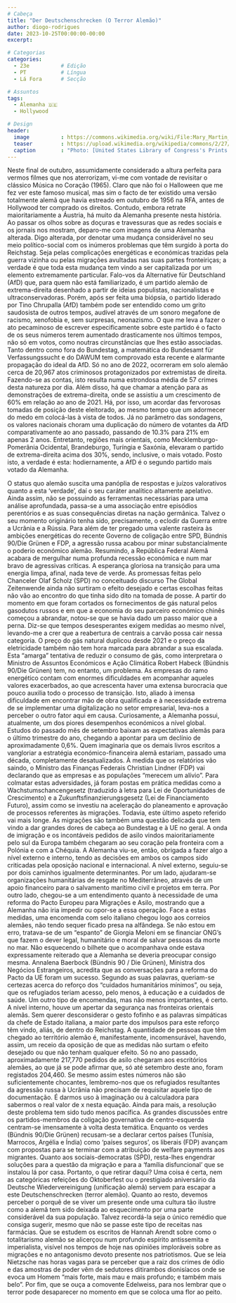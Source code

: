 ```yaml
---
# Cabeça
title: "Der Deutschenschrecken (O Terror Alemão)"
author: diogo-rodrigues
date: 2023-10-25T00:00:00-00:00
excerpt:

# Categorias
categories:
  - 23e          # Edição
  - PT           # Língua
  - Lá Fora      # Secção

# Assuntos
tags:
  - Alemanha 🇩🇪
  - Hollywood

# Design
header:
  image          : https://commons.wikimedia.org/wiki/File:Mary_Martin_in_The_Sound_of_Music_by_Toni_Frissell.jpg
  teaser         : https://upload.wikimedia.org/wikipedia/commons/2/27/Mary_Martin_in_The_Sound_of_Music_by_Toni_Frissell.jpg
  caption        : "Photo: [United States Library of Congress's Prints and Photographs division, via Wikimedia Commons](https://commons.wikimedia.org/wiki/File:Mary_Martin_in_The_Sound_of_Music_by_Toni_Frissell.jpg)"
---
```


Neste final de outubro, assumidamente considerado a altura perfeita para vermos filmes que nos aterrorizam, vi-me com vontade de revisitar o clássico Música no Coração (1965). Claro que não foi o Halloween que me fez ver este famoso musical, mas sim o facto de ter existido uma versão totalmente alemã que havia estreado em outubro de 1956 na RFA, antes de Hollywood ter comprado os direitos. Contudo, embora retrate maioritariamente a Áustria, há muito da Alemanha presente nesta história.
Ao passar os olhos sobre as doçuras e travessuras que as redes sociais e os jornais nos mostram, deparo-me com imagens de uma Alemanha alterada. Digo alterada, por denotar uma mudança considerável no seu meio político-social com os inúmeros problemas que têm surgido à porta do Reichstag. Seja pelas complicações energéticas e económicas trazidas pela guerra vizinha ou pelas migrações avultadas nas suas partes fronteiriças; a verdade é que toda esta mudança tem vindo a ser capitalizada por um elemento extremamente particular. 
Falo-vos da Alternative für Deutschland (AfD) que, para quem não está familiarizado, é um partido alemão de extrema-direita desenhado a partir de ideias populistas, nacionalistas e ultraconservadoras. Porém, após ser feita uma biópsia, o partido liderado por Tino Chrupalla (AfD) também pode ser entendido como um grito saudosista de outros tempos, audível através de um sonoro megafone de racismo, xenofobia e, sem surpresas, neonazismo.
O que me leva a fazer o ato pecaminoso de escrever especificamente sobre este partido é o facto de os seus números terem aumentado drasticamente nos últimos tempos, não só em votos, como noutras circunstâncias que lhes estão associadas. Tanto dentro como fora do Bundestag, a matemática do Bundesamt für Verfassungssucht e do DAWUM tem comprovado esta recente e alarmante propagação do ideal da AfD.
Só no ano de 2022, ocorreram em solo alemão cerca de 20,967 atos criminosos protagonizados por extremistas de direita. Fazendo-se as contas, isto resulta numa estrondosa média de 57 crimes desta natureza por dia. Além disso, há que chamar a atenção para as demonstrações de extrema-direita, onde se assistiu a um crescimento de 60% em relação ao ano de 2021. Há, por isso, um acordar das fervorosas tomadas de posição deste eleitorado, ao mesmo tempo que um adormecer do medo em colocá-las à vista de todos.
Já no parâmetro das sondagens, os valores nacionais choram uma duplicação do número de votantes da AfD comparativamente ao ano passado, passando de 10.3% para 21% em apenas 2 anos. Entretanto, regiões mais orientais, como Mecklemburgo-Pomerânia Ocidental, Brandeburgo, Turíngia e Saxónia, elevaram o partido de extrema-direita acima dos 30%, sendo, inclusive, o mais votado. Posto isto, a verdade é esta: hodiernamente, a AfD é o segundo partido mais votado da Alemanha.
 
O status quo alemão suscita uma panóplia de respostas e juízos valorativos quanto a esta ‘verdade’, daí o seu caráter analítico altamente apelativo. Ainda assim, não se possuindo as ferramentas necessárias para uma análise aprofundada, passa-se a uma associação entre episódios perentórios e as suas consequências diretas na nação germânica.
Talvez o seu momento originário tenha sido, precisamente, o eclodir da Guerra entre a Ucrânia e a Rússia. Para além de ter pregado uma valente rasteira às ambições energéticas do recente Governo de coligação entre SPD, Bündnis 90/Die Grünen e FDP, a agressão russa acabou por minar substancialmente o poderio económico alemão. Resumindo, a República Federal Alemã acabara de mergulhar numa profunda recessão económica e num mar bravo de agressivas críticas.
A esperança gloriosa na transição para uma energia limpa, afinal, nada teve de verde. As promessas feitas pelo Chanceler Olaf Scholz (SPD) no conceituado discurso The Global Zeitenwende ainda não surtiram o efeito desejado e certas escolhas feitas não vão ao encontro do que tinha sido dito na tomada de posse. A partir do momento em que foram cortados os fornecimentos de gás natural pelos gasodutos russos e em que a economia do seu parceiro económico chinês começou a abrandar, notou-se que se havia dado um passo maior que a perna.
Diz-se que tempos desesperantes exigem medidas ao mesmo nível, levando-me a crer que a reabertura de centrais a carvão possa cair nessa categoria. O preço do gás natural duplicou desde 2021 e o preço da eletricidade também não tem hora marcada para abrandar a sua escalada. Esta “amarga” tentativa de reduzir o consumo de gás, como interpretara o Ministro de Assuntos Económicos e Ação Climática Robert Habeck (Bündnis 90/Die Grünen) tem, no entanto, um problema.
As empresas do ramo energético contam com enormes dificuldades em acompanhar aqueles valores exacerbados, ao que acrescenta haver uma extensa burocracia que pouco auxilia todo o processo de transição. Isto, aliado à imensa dificuldade em encontrar mão de obra qualificada e à necessidade extrema de se implementar uma digitalização no setor empresarial, leva-nos a perceber o outro fator aqui em causa.
Curiosamente, a Alemanha possui, atualmente, um dos piores desempenhos económicos a nível global. Estudos do passado mês de setembro baixam as expectativas alemãs para o último trimestre do ano, chegando a apontar para um declínio de aproximadamente 0,6%. Quem imaginaria que os demais livros escritos a vangloriar a estratégia económico-financeira alemã estariam, passado uma década, completamente desatualizados.
À medida que os relatórios vão saindo, o Ministro das Finanças Federais Christian Lindner (FDP) vai declarando que as empresas e as populações “merecem um alívio”. Para colmatar estas adversidades, já foram postas em prática medidas como a Wachstumschancengesetz (traduzido à letra para Lei de Oportunidades de Crescimento) e a Zukunftsfinanzierungsgesetz (Lei de Financiamento Futuro), assim como se investiu na aceleração do planeamento e aprovação de processos referentes às migrações. Todavia, este último aspeto referido vai mais longe. 
As migrações são também uma questão delicada que tem vindo a dar grandes dores de cabeça ao Bundestag e à UE no geral. A onda de imigração e os incontáveis pedidos de asilo vindos maioritariamente pelo sul da Europa também chegaram ao seu coração pela fronteira com a Polónia e com a Chéquia. A Alemanha viu-se, então, obrigada a fazer algo a nível externo e interno, tendo as decisões em ambos os campos sido criticadas pela oposição nacional e internacional.
A nível externo, seguiu-se por dois caminhos igualmente determinantes. Por um lado, ajudaram-se organizações humanitárias de resgate no Mediterrâneo, através de um apoio financeiro para o salvamento marítimo civil e projetos em terra. Por outro lado, chegou-se a um entendimento quanto à necessidade de uma reforma do Pacto Europeu para Migrações e Asilo, mostrando que a Alemanha não iria impedir ou opor-se a essa operação.
Face a estas medidas, uma encomenda com selo italiano chegou logo aos correios alemães, não tendo sequer ficado presa na alfândega. Se não estou em erro, tratava-se de um “espanto” de Giorgia Meloni em se financiar ONG’s que fazem o dever legal, humanitário e moral de salvar pessoas da morte no mar. Não esquecendo o bilhete que o acompanhava onde estava expressamente reiterado que a Alemanha se deveria preocupar consigo mesma.
Annalena Baerbock (Bündnis 90 / Die Grünen), Ministra dos Negócios Estrangeiros, acredita que as conversações para a reforma do Pacto da UE foram um sucesso. Segundo as suas palavras, queriam-se certezas acerca do reforço dos “cuidados humanitários mínimos”, ou seja, que os refugiados teriam acesso, pelo menos, à educação e a cuidados de saúde. Um outro tipo de encomendas, mas não menos importantes, é certo.
A nível interno, houve um apertar da segurança nas fronteiras orientais alemãs. Sem querer desconsiderar o gesto fofinho e as palavras simpáticas da chefe de Estado italiana, a maior parte dos impulsos para este reforço têm vindo, aliás, de dentro do Reichstag. A quantidade de pessoas que têm chegado ao território alemão é, manifestamente, incomensurável, havendo, assim, um receio da oposição de que as medidas não surtam o efeito desejado ou que não tenham qualquer efeito.
Só no ano passado, aproximadamente 217,770 pedidos de asilo chegaram aos escritórios alemães, ao que já se pode afirmar que, só até setembro deste ano, foram registados 204,460. Se mesmo assim estes números não são suficientemente chocantes, lembremo-nos que os refugiados resultantes da agressão russa à Ucrânia não precisam de requisitar aquele tipo de documentação. É darmos uso à imaginação ou à calculadora para sabermos o real valor de x nesta equação.
Ainda para mais, a resolução deste problema tem sido tudo menos pacífica. As grandes discussões entre os partidos-membros da coligação governativa de centro-esquerda centram-se imensamente à volta desta temática. Enquanto os verdes (Bündnis 90/Die Grünen) recusam-se a declarar certos países (Tunísia, Marrocos, Argélia e Índia) como ‘países seguros’, os liberais (FDP) avançam com propostas para se terminar com a atribuição de welfare payments aos migrantes. Quanto aos sociais-democratas (SPD), resta-lhes engendrar soluções para a questão da migração e para a ‘família disfuncional’ que se instalou lá por casa. 
Portanto, o que retirar daqui? Uma coisa é certa, nem as categóricas refeições do Oktoberfest ou o prestigiado aniversário da Deutsche Wiedervereinigung (unificação alemã) servem para escapar a este Deutschenschrecken (terror alemão). Quanto ao resto, devemos perceber o porquê de se viver um presente onde uma cultura tão ilustre como a alemã tem sido deixada ao esquecimento por uma parte considerável da sua população. Talvez recordá-la seja o único remédio que consiga sugerir, mesmo que não se passe este tipo de receitas nas farmácias.
Que se estudem os escritos de Hannah Arendt sobre como o totalitarismo alemão se alicerçou num profundo espírito antissemita e imperialista, visível nos tempos de hoje nas opiniões imploráveis sobre as migrações e no antagonismo devoto presente nos patriotismos. Que se leia Nietzsche nas horas vagas para se perceber que a raiz dos crimes de ódio e das amostras de poder vêm de sedutores ditirambos dionisíacos onde se evoca um Homem “mais forte, mais mau e mais profundo; e também mais belo”. Por fim, que se ouça a comovente Edelweiss, para nos lembrar que o terror pode desaparecer no momento em que se coloca uma flor ao peito.
